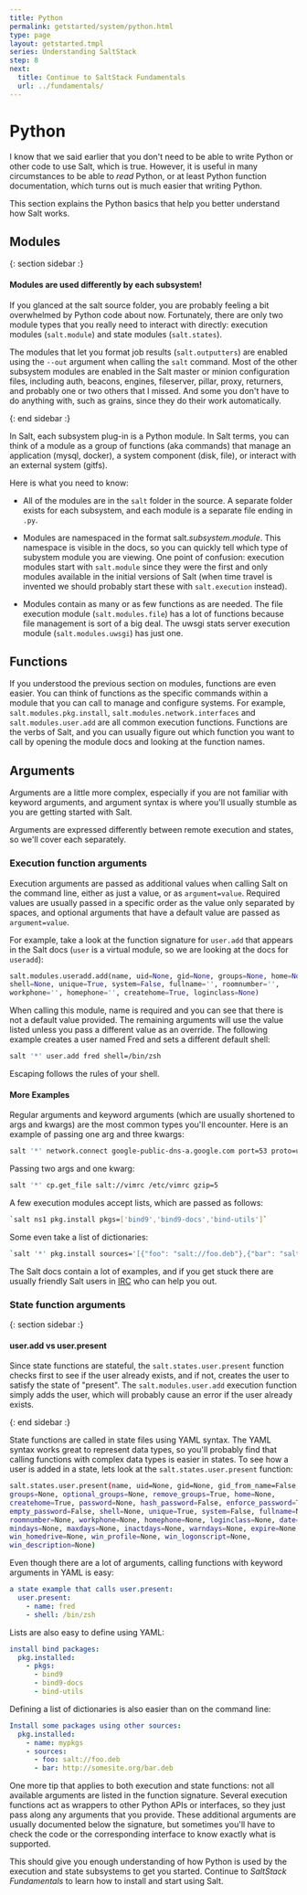 ```yaml
---
title: Python
permalink: getstarted/system/python.html
type: page
layout: getstarted.tmpl
series: Understanding SaltStack
step: 8
next:
  title: Continue to SaltStack Fundamentals 
  url: ../fundamentals/
---
```


# Python

I know that we said earlier that you don't need to be able to write Python or other code to use Salt, which is true. However, it is useful in many circumstances to be able to *read* Python, or at least Python function documentation, which turns out is much easier that writing Python.

This section explains the Python basics that help you better understand how Salt works.

## Modules

{: section sidebar :}

#### Modules are used differently by each subsystem!

If you glanced at the salt source folder, you are probably feeling a bit overwhelmed by Python code about now. Fortunately, there are only two module types that you really need to interact with directly: execution modules (`salt.module`) and state modules (`salt.states`).

The modules that let you format job results (`salt.outputters`) are enabled using the `--out` argument when calling the `salt` command. Most of the other subsystem modules are enabled in the Salt master or minion configuration files, including auth, beacons, engines, fileserver, pillar, proxy, returners, and probably one or two others that I missed. And some you don't have to do anything with, such as grains, since they do their work automatically.

{: end sidebar :}

In Salt, each subsystem plug-in is a Python module. In Salt terms, you can think of a module as a group of functions (aka commands) that manage an application (mysql, docker), a system component (disk, file), or interact with an external system (gitfs).

Here is what you need to know:

- All of the modules are in the `salt` folder in the source. A separate folder exists for each subsystem, and each module is a separate file ending in `.py`.

- Modules are namespaced in the format salt.*subsystem*.*module*. This namespace is visible in the docs, so you can quickly tell which type of subystem module you are viewing. One point of confusion: execution modules start with `salt.module` since they were the first and only modules available in the initial versions of Salt (when time travel is invented we should probably start these with `salt.execution` instead).

- Modules contain as many or as few functions as are needed. The file execution module (`salt.modules.file`) has a lot of functions because file management is sort of a big deal. The uwsgi stats server execution module (`salt.modules.uwsgi`) has just one.

## Functions

If you understood the previous section on modules, functions are even easier. You can think of functions as the specific commands within a module that you can call to manage and configure systems. For example, `salt.modules.pkg.install`, `salt.modules.network.interfaces` and `salt.modules.user.add` are all common execution functions. Functions are the verbs of Salt, and you can usually figure out which function you want to call by opening the module docs and looking at the function names.

## Arguments

Arguments are a little more complex, especially if you are not familiar with keyword arguments, and argument syntax is where you'll usually stumble as you are getting started with Salt. 

Arguments are expressed differently between remote execution and states, so we'll cover each separately.

### Execution function arguments

Execution arguments are passed as additional values when calling Salt on the command line, either as just a value, or as `argument=value`. Required values are usually passed in a specific order as the value only separated by spaces, and optional arguments that have a default value are passed as `argument=value`.

For example, take a look at the function signature for `user.add` that appears in the Salt docs (`user` is a virtual module, so we are looking at the docs for `useradd`):

```python
salt.modules.useradd.add(name, uid=None, gid=None, groups=None, home=None,
shell=None, unique=True, system=False, fullname='', roomnumber='',
workphone='', homephone='', createhome=True, loginclass=None)
```

When calling this module, name is required and you can see that there is not a default value provided. The remaining arguments will use the value listed unless you pass a different value as an override. The following example creates a user named Fred and sets a different default shell:

```bash
salt '*' user.add fred shell=/bin/zsh
```

Escaping follows the rules of your shell.

#### More Examples

Regular arguments and keyword arguments (which are usually shortened to args and kwargs) are the most common types you'll encounter. Here is an example of passing one arg and three kwargs:

```bash
salt '*' network.connect google-public-dns-a.google.com port=53 proto=udp timeout=3
```

Passing two args and one kwarg:

```bash
salt '*' cp.get_file salt://vimrc /etc/vimrc gzip=5
```

A few execution modules accept lists, which are passed as follows:

```bash
`salt ns1 pkg.install pkgs=['bind9','bind9-docs','bind-utils']`
```

Some even take a list of dictionaries:

```bash
`salt '*' pkg.install sources='[{"foo": "salt://foo.deb"},{"bar": "salt://bar.deb"}]'`
```

The Salt docs contain a lot of examples, and if you get stuck there are usually friendly Salt users in [IRC](http://webchat.freenode.net/?channels=salt&uio=mj10cnvljjk9dhj1zsyxmd10cnvl83) who can help you out.

### State function arguments

{: section sidebar :}

#### user.add vs user.present

Since state functions are stateful, the `salt.states.user.present` function checks first to see if the user already exists, and if not, creates the user to satisfy the state of "present". The `salt.modules.user.add` execution function simply adds the user, which will probably cause an error if the user already exists. 

{: end sidebar :}

State functions are called in state files using YAML syntax. The YAML syntax works great to represent data types, so you'll probably find that calling functions with complex data types is easier in states. To see how a user is added in a state, lets look at the `salt.states.user.present` function:

```bash
salt.states.user.present(name, uid=None, gid=None, gid_from_name=False,
groups=None, optional_groups=None, remove_groups=True, home=None,
createhome=True, password=None, hash_password=False, enforce_password=True,
empty_password=False, shell=None, unique=True, system=False, fullname=None,
roomnumber=None, workphone=None, homephone=None, loginclass=None, date=None,
mindays=None, maxdays=None, inactdays=None, warndays=None, expire=None,
win_homedrive=None, win_profile=None, win_logonscript=None,
win_description=None)
```

Even though there are a lot of arguments, calling functions with keyword arguments in YAML is easy:

```yaml
a state example that calls user.present:
  user.present:
    - name: fred
    - shell: /bin/zsh
```

Lists are also easy to define using YAML:

```yaml
install bind packages:
  pkg.installed:
    - pkgs:
      - bind9
      - bind9-docs
      - bind-utils
```

Defining a list of dictionaries is also easier than on the command line:

```yaml
Install some packages using other sources:
  pkg.installed:
    - name: mypkgs
    - sources:
      - foo: salt://foo.deb
      - bar: http://somesite.org/bar.deb
```

One more tip that applies to both execution and state functions: not all available arguments are listed in the function signature. Several execution functions act as wrappers to other Python APIs or interfaces, so they just pass along any arguments that you provide. These additional arguments are usually documented below the signature, but sometimes you'll have to check the code or the corresponding interface to know exactly what is supported.

This should give you enough understanding of how Python is used by the execution and state subsystems to get you started. Continue to *SaltStack Fundamentals* to learn how to install and start using Salt.
